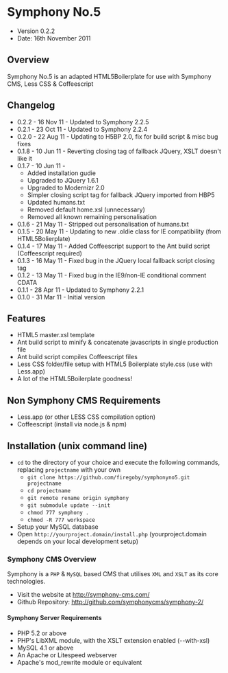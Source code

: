 # Symphony No.5 #

* Version 0.2.2
* Date: 16th November 2011

## Overview

Symphony No.5 is an adapted HTML5Boilerplate for use with Symphony CMS, Less CSS & Coffeescript

## Changelog

* 0.2.2 - 16 Nov 11 - Updated to Symphony 2.2.5
* 0.2.1 - 23 Oct 11 - Updated to Symphony 2.2.4
* 0.2.0 - 22 Aug 11 - Updating to H5BP 2.0, fix for build script & misc bug fixes
* 0.1.8 - 10 Jun 11 - Reverting closing tag of fallback JQuery, XSLT doesn't like it
* 0.1.7 - 10 Jun 11 - 
  * Added installation gudie
  * Upgraded to JQuery 1.6.1
  * Upgraded to Modernizr 2.0
  * Simpler closing script tag for fallback JQuery imported from HBP5
  * Updated humans.txt
  * Removed default home.xsl (unnecessary)
  * Removed all known remaining personalisation
* 0.1.6 - 21 May 11 - Stripped out personalisation of humans.txt
* 0.1.5 - 20 May 11 - Updating to new .oldie class for IE compatibility (from HTML5Bolierplate)
* 0.1.4 - 17 May 11 - Added Coffeescript support to the Ant build script (Coffeescript required)
* 0.1.3 - 16 May 11 - Fixed bug in the JQuery local fallback script closing tag 
* 0.1.2 - 13 May 11 - Fixed bug in the IE9/non-IE conditional comment CDATA
* 0.1.1 - 28 Apr 11 - Updated to Symphony 2.2.1
* 0.1.0 - 31 Mar 11 - Initial version 

## Features

* HTML5 master.xsl template
* Ant build script to minify & concatenate javascripts in single production file
* Ant build script compiles Coffeescript files 
* Less CSS folder/file setup with HTML5 Boilerplate style.css (use with Less.app)
* A lot of the HTML5Boilerplate goodness!

## Non Symphony CMS Requirements

* Less.app (or other LESS CSS compilation option)
* Coffeescript (install via node.js & npm)

## Installation (unix command line)

* `cd` to the directory of your choice and execute the following commands, replacing `projectname` with your own
  * `git clone https://github.com/firegoby/symphonyno5.git projectname`
  * `cd projectname`
  * `git remote rename origin symphony`
  * `git submodule update --init`
  * `chmod 777 symphony .`
  * `chmod -R 777 workspace`
* Setup your MySQL database
* Open `http://yourproject.domain/install.php` (yourproject.domain depends on your local development setup)

### Symphony CMS Overview

Symphony is a `PHP` & `MySQL` based CMS that utilises `XML` and `XSLT` as
its core technologies. 

* Visit the website at <http://symphony-cms.com/>
* Github Repository: <http://github.com/symphonycms/symphony-2/>

#### Symphony Server Requirements

- PHP 5.2 or above
- PHP's LibXML module, with the XSLT extension enabled (--with-xsl)
- MySQL 4.1 or above
- An Apache or Litespeed webserver
- Apache's mod_rewrite module or equivalent

